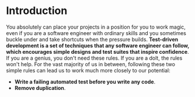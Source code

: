 # Introduction
You absolutely can place your projects in a position for you to work magic, even if you are
a software engineer with ordinary skills and you sometimes buckle under and take shortcuts
when the pressure builds. **Test-driven development is a set of techniques that any software engineer can follow, which encourages simple designs and test suites that inspire confidence**.
If you are a genius, you don't need these rules. If you are a dolt, the rules won't help. For the
vast majority of us in between, following these two simple rules can lead us to work much
more closely to our potential:

 * **Write a failing automated test before you write any code**.
 * **Remove duplication**.
